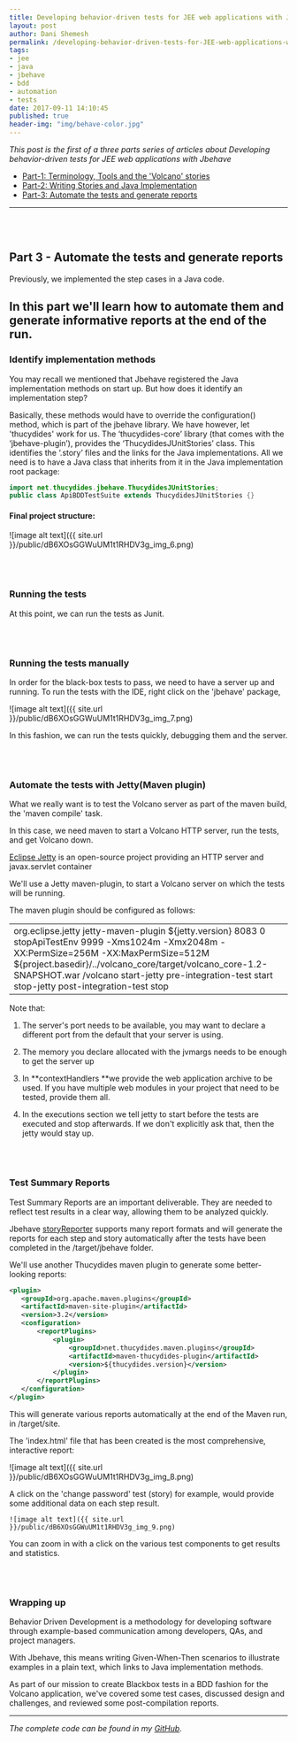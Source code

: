 ```yaml
---
title: Developing behavior-driven tests for JEE web applications with Jbehave - Part 3
layout: post
author: Dani Shemesh
permalink: /developing-behavior-driven-tests-for-JEE-web-applications-with-Jbehave-part-3/
tags:
- jee
- java
- jbehave
- bdd
- automation
- tests
date: 2017-09-11 14:10:45
published: true
header-img: "img/behave-color.jpg"
---
```


<i>This post is the first of a three parts series of articles about Developing behavior-driven tests for JEE web applications with Jbehave</i>

* [Part-1: Terminology, Tools and the 'Volcano' stories](https://fullgc.github.io/developing-behavior-driven-tests-for-JEE-web-applications-with-Jbehave-part-1)
* [Part-2: Writing Stories and Java Implementation](https://fullgc.github.io/developing-behavior-driven-tests-for-JEE-web-applications-with-Jbehave-part-2)
* [Part-3: Automate the tests and generate reports](https://fullgc.github.io/developing-behavior-driven-tests-for-JEE-web-applications-with-Jbehave-part-3)

------------------------------------------------------------------------------------------

<br><br>
## Part 3 - Automate the tests and generate reports

Previously, we implemented the step cases in a Java code.

In this part we'll learn how to automate them and generate informative reports at the end of the run.
-----------------------------------------------------------------------------------

### Identify implementation methods

You may recall we mentioned that Jbehave registered the Java implementation methods on start up. But how does it identify an implementation step?

Basically, these methods would have to override the configuration() method, which is part of the jbehave library. We have however, let 'thucydides' work for us. The ‘thucydides-core’ library (that comes with the ‘jbehave-plugin’), provides the ‘ThucydidesJUnitStories’ class. This identifies the ‘.story’ files and the links for the Java implementations. All we need is to have a Java class that inherits from it in the Java implementation root package:

````java
import net.thucydides.jbehave.ThucydidesJUnitStories;
public class ApiBDDTestSuite extends ThucydidesJUnitStories {}
````

#### Final project structure:

![image alt text]({{ site.url }}/public/dB6XOsGGWuUM1t1RHDV3g_img_6.png)

<br><br>
### Running the tests

At this point, we can run the tests as Junit.

<br><br>
### Running the tests manually

In order for the black-box tests to pass, we need to have a server up and running. To run the tests with the IDE, right click on the 'jbehave' package,

  ![image alt text]({{ site.url }}/public/dB6XOsGGWuUM1t1RHDV3g_img_7.png)

In this fashion, we can run the tests quickly, debugging them and the server.

<br><br>
### Automate the tests with Jetty(Maven plugin)

What we really want is to test the Volcano server as part of the maven build, the 'maven compile' task.

In this case, we need maven to start a Volcano HTTP server, run the tests, and get Volcano down.

[Eclipse Jetty](https://www.eclipse.org/jetty/) is an open-source project providing an HTTP server and javax.servlet container

We'll use a Jetty maven-plugin, to start a Volcano server on which the tests will be running.

The maven plugin should be configured as follows:

<table>
  <tr>
    <td><plugin>
   <groupId>org.eclipse.jetty</groupId>
   <artifactId>jetty-maven-plugin</artifactId>
   <version>${jetty.version}</version>
   <configuration>
       <httpConnector>
           <port>8083</port>
       </httpConnector>
       <scanIntervalSeconds>0</scanIntervalSeconds>
       <stopKey>stopApiTestEnv</stopKey>
       <stopPort>9999</stopPort>
       <jvmArgs>-Xms1024m -Xmx2048m -XX:PermSize=256M -XX:MaxPermSize=512M</jvmArgs>
       <contextHandlers>
           <contextHandler implementation="org.eclipse.jetty.maven.plugin.JettyWebAppContext">
               <war>${project.basedir}/../volcano_core/target/volcano_core-1.2-SNAPSHOT.war</war>
               <contextPath>/volcano</contextPath>
           </contextHandler>
       </contextHandlers>
   </configuration>
   <executions>
       <execution>
           <id>start-jetty</id>
           <phase>pre-integration-test</phase>
           <goals>
               <goal>start</goal>
           </goals>
       </execution>
       <execution>
           <id>stop-jetty</id>
           <phase>post-integration-test</phase>
           <goals>
               <goal>stop</goal>
           </goals>
       </execution>
   </executions>
</plugin>
</td>
  </tr>
</table>


Note that:

1. The server's port needs to be available, you may want to declare a different port from the default that your server is using.

2. The memory you declare allocated with the jvmargs needs to be enough to get the server up

3. In **contextHandlers **we provide the web application archive to be used. If you have multiple web modules in your project that need to be tested, provide them all.

4. In the executions section we tell jetty to start before the tests are executed and stop afterwards. If we don't explicitly ask that, then the jetty would stay up.

<br><br>
### Test Summary Reports

Test Summary Reports are an important deliverable. They are needed to reflect test results in a clear way, allowing them to be analyzed quickly.

Jbehave [storyReporter](https://jbehave.org/reference/stable/reporting-stories.html) supports many report formats and will generate the reports for each step and story automatically after the tests have been completed in the /target/jbehave folder.

We'll use another Thucydides maven plugin to generate some better-looking reports:

````xml
<plugin>
   <groupId>org.apache.maven.plugins</groupId>
   <artifactId>maven-site-plugin</artifactId>
   <version>3.2</version>
   <configuration>
       <reportPlugins>
           <plugin>
               <groupId>net.thucydides.maven.plugins</groupId>
               <artifactId>maven-thucydides-plugin</artifactId>
               <version>${thucydides.version}</version>
           </plugin>
       </reportPlugins>
   </configuration>
</plugin>
````

This will generate various reports automatically at the end of the Maven run, in /target/site.

The 'index.html' file that has been created is the most comprehensive, interactive report:

![image alt text]({{ site.url }}/public/dB6XOsGGWuUM1t1RHDV3g_img_8.png)

A click on the 'change password' test (story) for example, would provide some additional data on each step result.

	![image alt text]({{ site.url }}/public/dB6XOsGGWuUM1t1RHDV3g_img_9.png)

You can zoom in with a click on the various test components to get results and statistics.

<br><br>
### Wrapping up

Behavior Driven Development is a methodology for developing software through example-based communication among developers, QAs, and project managers.

With Jbehave, this means writing Given-When-Then scenarios to illustrate examples in a plain text, which links to Java implementation methods.

As part of our mission to create Blackbox tests in a BDD fashion for the Volcano application, we've covered some test cases, discussed design and challenges, and reviewed some post-compilation reports.

------------------------------------------------------------------------------------------

*The complete code can be found in my [GitHub](https://github.com/FullGC/volcano)*.